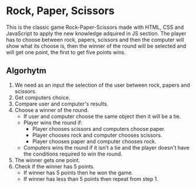 # Rock, Paper, Scissors
This is the classic game Rock-Paper-Scissors made with HTML, CSS and JavaScript to apply the new knowledge adquired in JS section. The player has to choose between rock, papers, scissors and then the computer will show what its choose is, then the winner of the round will be selected and will get one point, the first to get five points wins.
## Algorhytm
1. We need as an input the selection of the user between rock, papers and scissors.
2. Get computers choice.
3. Compare user and computer's results.
4. Choose a winner of the round.
   - If user and computer choose the same object then it will be a tie.
   - Player wins the round if:
     - Player chooses scissors and computers choose paper.
     - Player chooses rock and computer chooses scissors.
     - Player chooses paper and computer chooses rock.
   - Computers wins the round if it isn't a tie and the player doesn't have the conditions required to win the round.
5. The winner gets one point.
6. Check if the winner has 5 points.
   - If winner has 5 points then he won the game.
   - If winner has less than 5 points then repeat from step 1.